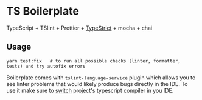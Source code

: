 # TS Boilerplate

TypeScript + TSlint + Prettier + [TypeStrict](https://github.com/krzkaczor/TypeStrict) + mocha + chai

## Usage

```
yarn test:fix   # to run all possible checks (linter, formatter, tests) and try autofix errors
```

Boilerplate comes with `tslint-language-service` plugin which allows you to see linter problems that would likely
produce bugs directly in the IDE. To use it make sure to
[switch](https://github.com/angelozerr/tslint-language-service#editors-support) project's typescript compiler in you
IDE.
